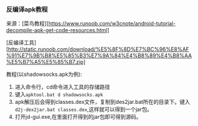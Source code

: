 ### 反编译apk教程

来源：[菜鸟教程][https://www.runoob.com/w3cnote/android-tutorial-decompile-apk-get-code-resources.html]

[反编译工具][http://static.runoob.com/download/%E5%8F%8D%E7%BC%96%E8%AF%91%E7%9B%B8%E5%85%B3%E7%9A%84%E4%B8%89%E4%B8%AA%E5%B7%A5%E5%85%B7.zip]

教程(以shadowsocks.apk为例):

1. 进入命令行，cd命令进入工具的存储路径
2. 键入``` apktool.bat d shadowsocks.apk ```
3. apk解压后会得到classes.dex文件，复制到des2jar.bat所在的目录下。键入``` d2j-dex2jar.bat classes.dex ```,这样就可以得到一个jar包。
4. 打开jd-gui.exe,在里面打开得到的jar包即可得到源码。